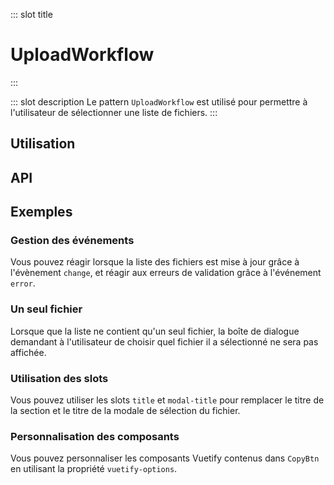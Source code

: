 ::: slot title
# UploadWorkflow
:::

::: slot description
Le pattern `UploadWorkflow` est utilisé pour permettre à l'utilisateur de sélectionner une liste de fichiers.
:::

## Utilisation

<DocExample
  eager
  file="composants/upload-workflow/examples/upload-workflow"
/>

## API

<DocApi
  :value="['UploadWorkflow', 'FileList']"
  :api="{
    UploadWorkflow: {
      props: [
        {
          name: 'value',
          type: 'FileListItem[]',
          required: true,
          description: 'La liste des fichiers que l\'utilisateur doit sélectionner.'
        },
        {
          name: 'section-title',
          type: 'string',
          default: '\'Document(s) à nous transmettre.\'',
          description: 'Le titre de la section.'
        },
        {
          name: 'vuetify-options',
          type: 'Options',
          default: 'undefined',
          description: 'Personnalisation des composants Vuetify et internes en utilisant la directive `customizable`.',
          options: '{\n	fileUpload: `FileUpload`,\n	dialog: `DialogBox`,\n	form: `VForm`,\n	select: `VSelect`,\n	fileList: `FileList`\n}'
        }
      ],
      slots: [
        {
          name: 'title',
          description: 'Slot pour remplacer le titre.'
        },
        {
          name: 'modal-title',
          description: 'Slot pour remplacer le titre de la modale.'
        }
      ],
      events: [
        {
          name: 'change',
          description: 'Événement émis lorsque la liste de fichiers est mise à jour.',
          value: 'File | File[]'
        },
        {
          name: 'error',
          description: 'Événement émis lorsque lorsqu\'il y a une erreur de validation.',
          value: '{\n  file: File,\n  code: ErrorCodes\n}'
        }
      ]
    },
    FileList: {
      props: [
        {
          name: 'files',
          type: 'FileItem[]',
          required: true,
          description: 'La liste des fichiers à afficher.'
        },
        {
          name: 'show-view-btn',
          type: 'boolean',
          default: 'false',
          description: 'Affiche le bouton `Afficher le fichier`.'
        },
        {
          name: 'hide-last-divider',
          type: 'boolean',
          default: 'false',
          description: 'Masque la dernière ligne de séparation de la liste.'
        },
        {
          name: 'vuetify-options',
          type: 'Options',
          default: 'undefined',
          description: 'Personnalisation des composants Vuetify en utilisant la directive `customizable`.',
          options: '{\n	list: `VList`,\n	listItem: `VListItem`,\n	listItemAvatar: `VListItemAvatar`,\n	listItemAvatarIcon: `VIcon`,\n	listItemContent: `VListItemContent`,\n	listItemTitle: `VListItemTitle`,\n	listItemSubtitle: `VListItemSubtitle`,\n	listItemAction: `VListItemAction`,\n	layout: `VLayout`,\n	retryBtn: `VBtn`,\n	viewFileBtn: `VBtn`,\n	deleteFileBtn: `VBtn`,\n	icon: `VIcon`,\n	divider: `VDivider`\n}'
        }
      ],
      events: [
        {
          name: 'retry',
          description: 'Événement émis lorsque l\'utilisateur clique sur le bouton `Réessayer`, retourne l\'id du fichier sélectionné.',
          value: 'string'
        },
        {
          name: 'delete-file',
          description: 'Événement émis lorsque l\'utilisateur clique sur le bouton `Supprimer`, retourne l\'id du fichier sélectionné.',
          value: 'string'
        },
        {
          name: 'view-file',
          description: 'Événement émis lorsque l\'utilisateur clique sur le bouton `Afficher le fichier`, retourne le fichier sélectionné.',
          value: 'File'
        }
      ]
    }
  }"
/>

## Exemples

### Gestion des événements

Vous pouvez réagir lorsque la liste des fichiers est mise à jour grâce à l'évènement `change`, et réagir aux erreurs de validation grâce à l'événement `error`.

<DocExample file="composants/upload-workflow/examples/upload-workflow-events" />

### Un seul fichier

Lorsque que la liste ne contient qu'un seul fichier, la boîte de dialogue demandant à l'utilisateur de choisir quel fichier il a sélectionné ne sera pas affichée.

<DocExample file="composants/upload-workflow/examples/upload-workflow-single-file" />

### Utilisation des slots

Vous pouvez utiliser les slots `title` et `modal-title` pour remplacer le titre de la section et le titre de la modale de sélection du fichier.

<DocExample file="composants/upload-workflow/examples/upload-workflow-slots" />

### Personnalisation des composants

Vous pouvez personnaliser les composants Vuetify contenus dans `CopyBtn` en utilisant la propriété `vuetify-options`.

<DocExample file="composants/upload-workflow/examples/upload-workflow-options" />
